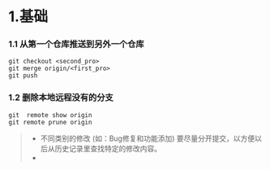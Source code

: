 # 1.基础

### 1.1 从第一个仓库推送到另外一个仓库

```
git checkout <second_pro>
git merge origin/<first_pro>
git push
```

### 1.2 删除本地远程没有的分支

```
git  remote show origin
git remote prune origin 
```

> * 不同类别的修改 (如：Bug修复和功能添加) 要尽量分开提交，以方便以后从历史记录里查找特定的修改内容。
> * 

